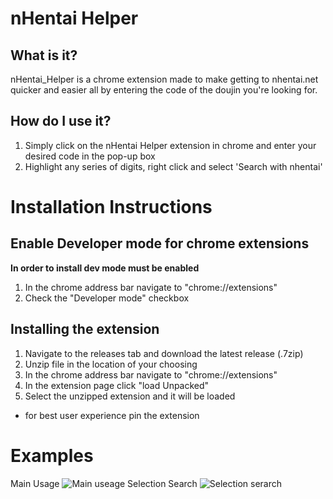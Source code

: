 # nHentai Helper
## What is it?
nHentai_Helper is a chrome extension made to make getting to nhentai.net quicker and easier all by entering the code of the doujin you're looking for.
## How do I use it?
1. Simply click on the nHentai Helper extension in chrome and enter your desired code in the pop-up box
2. Highlight any series of digits, right click and select 'Search with nhentai'
# Installation Instructions
## Enable Developer mode for chrome extensions
**In order to install dev mode must be enabled**
1. In the chrome address bar navigate to "chrome://extensions"
2. Check the "Developer mode" checkbox
## Installing the extension
1. Navigate to the releases tab and download the latest release (.7zip)
2. Unzip file in the location of your choosing 
3. In the chrome address bar navigate to "chrome://extensions"
4. In the extension page click "load Unpacked"
5. Select the unzipped extension and it will be loaded
* for best user experience pin the extension 
# Examples
Main Usage
![Main useage](https://user-images.githubusercontent.com/72111202/128660697-c2a37ba4-832e-48f9-94c0-5c96d972d45f.gif)
Selection Search 
![Selection serarch](https://user-images.githubusercontent.com/72111202/128660748-5ecd790a-1bfc-4015-996b-7de1233dff58.gif)
